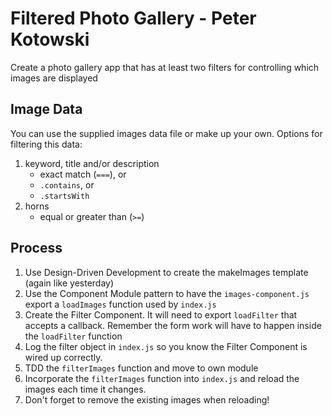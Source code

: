 Filtered Photo Gallery - Peter Kotowski
===

Create a photo gallery app that has at least two filters for controlling
which images are displayed

## Image Data

You can use the supplied images data file or make up your own. Options for filtering this data:
1. keyword, title and/or description
    * exact match (`===`), or 
    * `.contains`, or 
    * `.startsWith`
1. horns
    * equal or greater than (`>=`)

## Process

1. Use Design-Driven Development to create the makeImages template (again like yesterday)
1. Use the Component Module pattern to have the `images-component.js` export a `loadImages` function used by `index.js`
1. Create the Filter Component. It will need to export `loadFilter` that accepts a callback. Remember the form work will have to happen inside the `loadFilter` function
1. Log the filter object in `index.js` so you know the Filter Component is wired up correctly.
1. TDD the `filterImages` function and move to own module
1. Incorporate the `filterImages` function into `index.js` and reload the images each time it changes.
1. Don't forget to remove the existing images when reloading!
